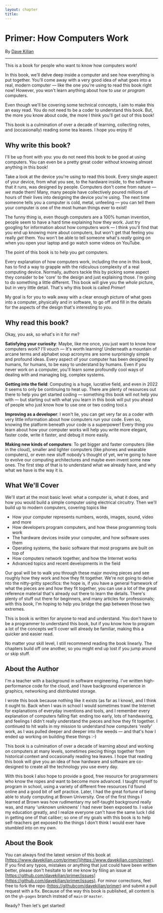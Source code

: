 ```yaml
---
layout: chapter
title:
---
```


<div class="visible-md visible-lg">
  <h1>Primer: How Computers Work</h1><p>By <a href="https://www.davekilian.com">Dave Kilian</a></p><hr>
</div>

This is a book for people who want to know how computers work!

In this book, we'll delve deep inside a computer and see how everything is put together. You'll come away with a very good idea of what goes into a real, modern computer &mdash; like the one you're using to read this book right now! However, you won't learn anything about how to *use* or *program* computers.

Even though we'll be covering some technical concepts, I aim to make this an easy read. You do not need to be a coder to understand this book. But, the more you know about code, the more I think you'll get out of this book!

This book is a culmination of over a decade of learning, collecting notes, and (occasionally) reading some tea leaves. I hope you enjoy it!

## Why write this book?

I'll be up front with you: you do not need this book to be good at using computers. You can even be a pretty great coder without knowing almost anything in this book!

Take a look at the device you're using to read this book. Every single aspect of your device, from what you see, to the hardware inside, to the software that it runs, was designed by people. Computers don't come from nature &mdash; *we* made them! Many, many people have collectively poured millions of hours of their lives into designing the device you're using. The next time someone tells you a computer is cold, metal, unfeeling &mdash; you can tell them your computer is one of the most human things ever to exist!

The funny thing is, even though computers are a 100% human invention, people seem to have a hard time explaining how they work. Just try googling for information about how computers work &mdash; I think you'll find that you end up knowing more about computers, but won't get that feeling you really *get* them. You won't be able to tell someone what's *really* going on when you open your laptop and go watch some videos on YouTube.

The point of this book is to help you *get* computers. 

Every explanation of how computers work, including the one in this book, has to find a way to grapple with the ridiculous complexity of a real computing device. Normally, authors tackle this by picking some aspect they consider to be 'core' to the design and just explaining those. I'm going to do something a little different. This book will give you the *whole* picture, but in very little detail. That's why this book is called *Primer*!

My goal is for you to walk away with a clear enough picture of what goes into a computer, physically and in software, to go off and fill in the details for the aspects of the design that's interesting to *you*. 

## Why read this book?

Okay, you ask, so what's in it for me?

**Satisfying your curiosity**: Maybe, like me once, you just want to know how computers work? I'll vouch &mdash; It's worth learning! Underneath a mountain of arcane terms and alphabet soup acronyms are some surprisingly simple and profound ideas. Every aspect of your computer has been designed by humans, for humans, to be easy to understand by humans. Even if you never work on a computer, you'll learn some profoundly cool ways of dealing with and managing big, complex systems.

**Getting into the field**: Computing is a huge, lucrative field, and even in 2022 it seems to only be continuing to heat up. There are plenty of resources out there to help you get started coding &mdash; something this book will not help you with &mdash; but starting out with what you learn in this book will put you ahead of people who just know how to use one or two coding tool.s

**Improving as a developer**: I won't lie, you can get very far as a coder with very little information about how computers run your code. Even so, knowing the platform beneath your code is a superpower! Every thing you learn about how your computer works will help you write more elegant, faster code, write it faster, and debug it more easily.

**Making new kinds of computers**: To get bigger and faster computers (like in the cloud), smaller and lighter computers (like phones and wearable computers), or even new stuff nobody's thought of yet, we're going to have to evolve our computing architectures and maybe even invent some new ones. The first step of that is to understand what we already have, and why what we have is the way it is.

## What We'll Cover

We'll start at the most basic level: what a computer is, what it does, and how you would build a simple computer using electrical circuitry. Then we'll build up to modern computers, covering topics like

* How your computer represents numbers, words, images, sound, video and more
* How developers program computers, and how these programming tools work
* The hardware devices inside your computer, and how software uses them
* Operating systems, the basic software that most programs are built on top of
* How computers network together, and how the Internet works
* Advanced topics and recent developments in the field

Our goal will be to walk you through these major moving pieces and see roughly how they work and how they fit together. We're not going to delve nto the nitty-gritty specifics: the hope is, if you have a general framework of what the pieces are and how they fit together, you can use a lot of the great reference material that's already out there to learn the details. There's plenty of stuff out there for beginners, and many articles for professionals; with this book, I'm hoping to help you bridge the gap between those two extremes.

This is book is written for anyone to read and understand. You don't have to be a programmer to understand this book, but if you know how to program a lot of the concepts we'll cover will already be familiar, making this a quicker and easier read.

No matter your skill level, I still recommend reading the book linearly. The chapters build off one another, so you might end up lost if you jump around or skip stuff.

## About the Author

I'm a teacher with a background in software engineering. I've written high-performance code for the cloud, and I have background experience in graphics, networking and distributed storage.

I wrote this book because nothing like it exists (as far as I know), and I think it ought to. Back when I was in school I would sometimes trawl the Internet for explanations of everyday inventions and tools, and I remember every explanation of computers falling flat: ending too early, lots of handwaving, and feelings I didn't really understand the pieces and how they fit together. I continued to hit walls in my mission to understand how computers '*really*' work, as I was pulled deeper and deeper into the weeds &mdash; and that's how I ended up working on building these things :-)

This book is a culmination of over a decade of learning about and working on computers at many levels, sometimes piecing things together from historical context and occasionally reading tea leaves. I hope that reading this book will give you an idea of how hardware and software are co-designed to create all the technology you use every day.

With this book I also hope to provide a good, free resource for programmers who know the ropes and want to become more advanced. I taught myself to program in school, using a variety of different free resources I'd found online and a good bit of self practice. Later, I had the great fortune of being able to study computing at Brown University. One of the first things I learned at Brown was how rudimentary my self-taught background really was, and many 'unknown unknowns' I had never been exposed to. I value my education greatly, and I realize everyone can't have the same luck I did in getting one of that caliber; so one of my goals with this book is to help self-teachers get exposed to the things I don't think I would ever have stumbled into on my own.

## About the Book

You can always find the latest version of this book at [https://www.davekilian.com/primer/](https://www.davekilian.com/primer). If you find any typos, mistakes or anything that just could have been written better, please don't hesitate to let me know by filing an issue at [https://github.com/davekilian/primer/issues](https://github.com/davekilian/primer/issues). For minor corrections, feel free to fork the repo ([https://githubcom/davekilian/primer](https://github.com/davekilian/primer)) and submit a pull request with a fix. Because of the way this book is published, all content is on the `gh-pages` branch instead of `main` or `master`.

Ready? Then let's get started!